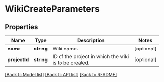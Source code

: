 # WikiCreateParameters

## Properties
Name | Type | Description | Notes
------------ | ------------- | ------------- | -------------
**name** | **string** | Wiki name. | [optional] 
**projectId** | **string** | ID of the project in which the wiki is to be created. | [optional] 

[[Back to Model list]](../README.md#documentation-for-models) [[Back to API list]](../README.md#documentation-for-api-endpoints) [[Back to README]](../README.md)


